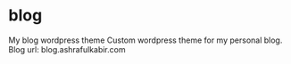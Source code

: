 # blog
My blog wordpress theme
Custom wordpress theme for my personal blog.
Blog url: blog.ashrafulkabir.com


